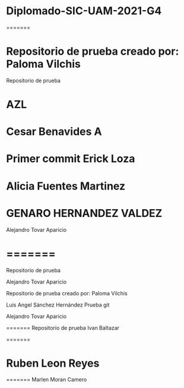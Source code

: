 # Diplomado-SIC-UAM-2021-G4

=======

Repositorio de prueba creado por: Paloma Vilchis
=======

Repositorio de prueba


**AZL**
=======
Cesar Benavides A
=======


Primer commit Erick Loza
=======

Alicia Fuentes Martinez
=======

GENARO HERNANDEZ VALDEZ
=======

Alejandro Tovar Aparicio

=======
=======

Repositorio de prueba

Alejandro Tovar Aparicio


Repositorio de prueba creado por: Paloma Vilchis


Luis Angel Sánchez Hernández
Prueba git

Alejandro Tovar Aparicio


=======
Repositorio de prueba
Ivan Baltazar

=======

Ruben Leon Reyes
=======






=======
Marlen Moran Camero



